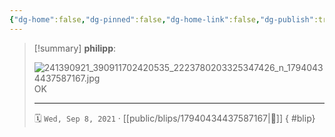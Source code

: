 ```yaml
---
{"dg-home":false,"dg-pinned":false,"dg-home-link":false,"dg-publish":true,"type":"blip","disabled rules":["yaml-title","yaml-title-alias","file-name-heading"],"title":"philipp on instagram @ 2021-09-08","created-date":"2021-09-08T14:00:00","updated-date":"2025-05-02T17:43:08","dg-path":"blips/17940434437587167.md","permalink":"/blips/17940434437587167/","dgPassFrontmatter":true}
---
```


> [!summary] **philipp**:
>
> ![241390921_390911702420535_2223780203325347426_n_17940434437587167.jpg](/img/user/attachments/241390921_390911702420535_2223780203325347426_n_17940434437587167.jpg)
> OK
> - - -
>
> 🗓️ `Wed, Sep 8, 2021` · [[public/blips/17940434437587167\|🔗]]
{ #blip}

